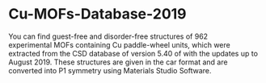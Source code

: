# Cu-MOFs-Database-2019
You can find guest-free and disorder-free structures of 962 experimental MOFs containing Cu paddle-wheel units, which were extracted from the CSD database of version 5.40 of with the updates up to August 2019. These structures are given in the car format and are converted into P1 symmetry using Materials Studio Software.

